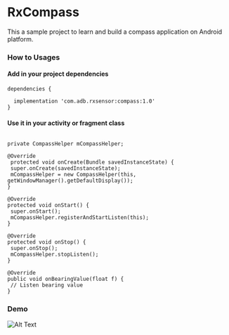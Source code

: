 # RxCompass
This a sample project to learn and build a compass application on Android platform.
 
### How to Usages


#### Add in your project dependencies

```
dependencies {
  
  implementation 'com.adb.rxsensor:compass:1.0'
}
```

#### Use it in your activity or fragment class

```Android

private CompassHelper mCompassHelper;

@Override
 protected void onCreate(Bundle savedInstanceState) {
 super.onCreate(savedInstanceState);
 mCompassHelper = new CompassHelper(this, getWindowManager().getDefaultDisplay());
}

@Override
protected void onStart() {
 super.onStart();
 mCompassHelper.registerAndStartListen(this);
}
 
@Override
protected void onStop() {
 super.onStop();
 mCompassHelper.stopListen();
}

@Override
public void onBearingValue(float f) {
 // Listen bearing value
}

```

### Demo

![Alt Text](https://github.com/Bhavdip/RxCompass/blob/master/rxcompass.gif)

